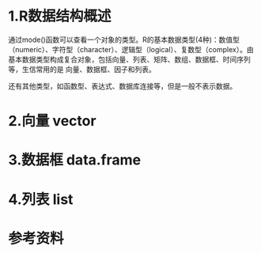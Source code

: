
# 1.R数据结构概述

通过mode()函数可以查看一个对象的类型。R的基本数据类型(4种)：数值型（numeric）、字符型（character）、逻辑型（logical）、复数型（complex）。由基本数据类型构成复合对象，包括向量、列表、矩阵、数组、数据框、时间序列等，生信常用的是 向量、数据框、因子和列表。

还有其他类型，如函数型、表达式、数据库连接等，但是一般不表示数据。




# 2.向量 vector








































# 3.数据框 data.frame















# 4.列表 list















# 参考资料













